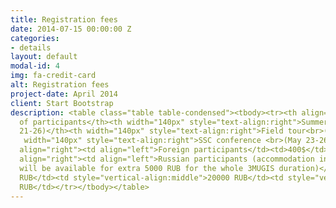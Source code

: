 ```yaml
---
title: Registration fees
date: 2014-07-15 00:00:00 Z
categories:
- details
layout: default
modal-id: 4
img: fa-credit-card
alt: Registration fees
project-date: April 2014
client: Start Bootstrap
description: <table class="table table-condensed"><tbody><tr><th align="left">Category
  of participants</th><th width="140px" style="text-align:right">Summer school <br>(May
  21-26)</th><th width="140px" style="text-align:right">Field tour<br>(May 26-31)</th><th
   width="140px" style="text-align:right">SSC conference <br>(May 23-26)</th></tr><tr
  align="right"><td align="left">Foreign participants</td><td>400$</td><td>400$</td><td>0$</td></tr><tr
  align="right"><td align="left">Russian participants (accommodation in student campus
  will be available for extra 5000 RUB for the whole 3MUGIS duration)</td><td style="vertical-align:middle">10000
  RUB</td><td style="vertical-align:middle">20000 RUB</td><td style="vertical-align:middle">0
  RUB</td></tr></tbody></table>
---
```



